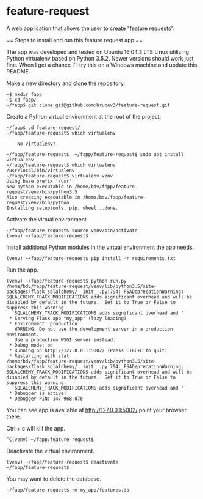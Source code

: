 # feature-request
A web application that allows the user to create "feature requests".

== Steps to install and run this feature request app ==

The app was developed and tested on Ubuntu 16.04.3 LTS Linux utilizing Python
virtualenv based on Python 3.5.2.  Newer versions should work just fine.
When I get a chance I'll try this on a Windows machine and update this README.

Make a new directory and clone the repository.

    ~$ mkdir fapp
    ~$ cd fapp/
    ~/fapp$ git clone git@github.com:brucev3/feature-request.git

Create a Python virtual environment at the root of the project.

    ~/fapp$ cd feature-request/
    ~/fapp/feature-request$ which virtualenv

        No virtualenv?

    ~/fapp/feature-request$  ~/fapp/feature-request$ sudo apt install virtualenv
    ~/fapp/feature-request$ which virtualenv
    /usr/local/bin/virtualenv
    ~/fapp/feature-request$ virtualenv venv
    Using base prefix '/usr'
    New python executable in /home/bdv/fapp/feature-request/venv/bin/python3.5
    Also creating executable in /home/bdv/fapp/feature-request/venv/bin/python
    Installing setuptools, pip, wheel...done.

Activate the virtual environment.

    ~/fapp/feature-request$ source venv/bin/activate
    (venv) ~/fapp/feature-request$

Install additional Python modules in the virtual environment the app needs.

    (venv) ~/fapp/feature-request$ pip install -r requirements.txt

Run the app.

    (venv) ~/fapp/feature-request$ python run.py
    /home/bdv/fapp/feature-request/venv/lib/python3.5/site-packages/flask_sqlalchemy/__init__.py:794: FSADeprecationWarning: SQLALCHEMY_TRACK_MODIFICATIONS adds significant overhead and will be disabled by default in the future.  Set it to True or False to suppress this warning.
      'SQLALCHEMY_TRACK_MODIFICATIONS adds significant overhead and '
     * Serving Flask app "my_app" (lazy loading)
     * Environment: production
       WARNING: Do not use the development server in a production environment.
       Use a production WSGI server instead.
     * Debug mode: on
     * Running on http://127.0.0.1:5002/ (Press CTRL+C to quit)
     * Restarting with stat
    /home/bdv/fapp/feature-request/venv/lib/python3.5/site-packages/flask_sqlalchemy/__init__.py:794: FSADeprecationWarning: SQLALCHEMY_TRACK_MODIFICATIONS adds significant overhead and will be disabled by default in the future.  Set it to True or False to suppress this warning.
      'SQLALCHEMY_TRACK_MODIFICATIONS adds significant overhead and '
     * Debugger is active!
     * Debugger PIN: 147-968-870

You can see app is available at http://127.0.0.1:5002/ point your browser there.

Ctrl + c will kill the app.

    ^C(venv) ~/fapp/feature-request$

Deactivate the virtual environment.

    (venv) ~/fapp/feature-request$ deactivate
    ~/fapp/feature-request$

You may want to delete the database.

    ~/fapp/feature-request$ rm my_app/features.db
